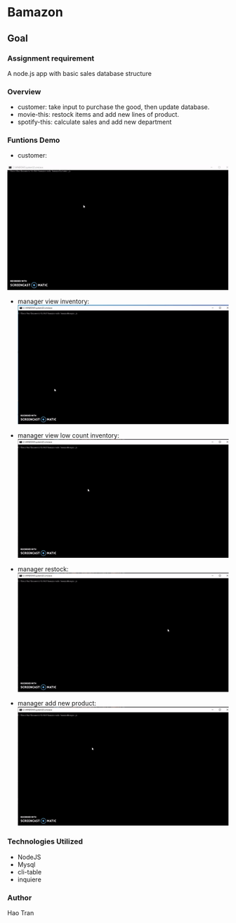 # Bamazon

## Goal 

### Assignment requirement
A node.js app with basic sales database structure

### Overview
- customer: take input to purchase the good, then update database.
- movie-this: restock items and add new lines of product.
- spotify-this: calculate sales and add new department

### Funtions Demo
- customer: 

![](https://raw.githubusercontent.com/donxiya/bamazon/master/screenshot/ezgif.com-video-to-gif0.gif?token=AHQOALIMP4HVE4UCXMJIIC25EF6JO)

- manager view inventory:
![](https://raw.githubusercontent.com/donxiya/bamazon/master/screenshot/ezgif.com-video-to-gif.gif?token=AHQOALOLU6W4DYSNF3OBGPC5EF6L2)

- manager view low count inventory:
![](https://raw.githubusercontent.com/donxiya/bamazon/master/screenshot/ezgif.com-video-to-gif%20(1).gif?token=AHQOALP6QHAOCCP3M52VBDC5EF5VO)

- manager restock:
![](https://raw.githubusercontent.com/donxiya/bamazon/master/screenshot/ezgif.com-video-to-gif%20(2).gif?token=AHQOALNJBKLJI3GM37FS6HK5EF55G)

- manager add new product:
![](https://raw.githubusercontent.com/donxiya/bamazon/master/screenshot/ezgif.com-video-to-gif%20(3).gif?token=AHQOALJWQGPJYMRMAAXEH2S5EF6AA)

### Technologies Utilized
- NodeJS
- Mysql
- cli-table
- inquiere

### Author
Hao Tran
